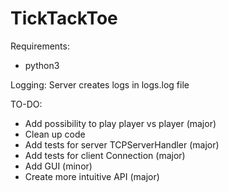 # TickTackToe

Requirements:
+ python3

Logging:
Server creates logs in logs.log file

TO-DO:
+ Add possibility to play player vs player (major)
+ Clean up code
+ Add tests for server TCPServerHandler (major)
+ Add tests for client Connection (major)
+ Add GUI (minor)
+ Create more intuitive API (major)
